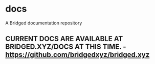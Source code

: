 # docs
A Bridged documentation repository


## CURRENT DOCS ARE AVAILABLE AT BRIDGED.XYZ/DOCS AT THIS TIME. - https://github.com/bridgedxyz/bridged.xyz
